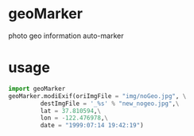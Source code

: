 # geoMarker
photo geo information auto-marker

# usage

``` python
import geoMarker
geoMarker.modiExif(oriImgFile = "img/noGeo.jpg", \
         destImgFile = '_%s' % "new_nogeo.jpg",\
         lat = 37.810594,\
         lon = -122.476978,\
         date = "1999:07:14 19:42:19")
```
